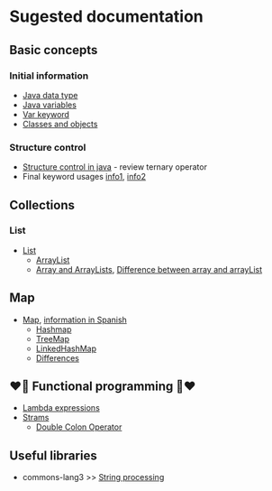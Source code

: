 # Sugested documentation

## Basic concepts

### Initial information
* [Java data type](https://www.w3schools.com/java/java_data_types.asp)
* [Java variables](https://www.w3schools.com/java/java_variables.asp)
* [Var keyword](https://www.geeksforgeeks.org/var-keyword-in-java/)
* [Classes and objects](https://www.geeksforgeeks.org/classes-objects-java/)
  
### Structure control
* [Structure control in java](https://www.baeldung.com/java-control-structures) - review ternary operator
* Final keyword usages [info1](https://www.w3schools.com/java/ref_keyword_final.asp), [info2](https://www.geeksforgeeks.org/final-keyword-in-java/)




## Collections

### List
* [List](https://www.geeksforgeeks.org/list-interface-java-examples/)
  * [ArrayList](https://www.w3schools.com/java/java_hashmap.asp)
  * [Array and ArrayLists](https://www.codecademy.com/learn/learn-java/modules/learn-java-arrays-and-arraylists/cheatsheet), [Difference between array and arrayList](https://www.javatpoint.com/difference-between-array-and-arraylist)

## Map
* [Map](https://www.geeksforgeeks.org/map-interface-java-examples/), [information in Spanish](https://jarroba.com/map-en-java-con-ejemplos/)
  * [Hashmap](https://www.w3schools.com/java/java_hashmap.asp)
  * [TreeMap](https://www.geeksforgeeks.org/treemap-in-java/)
  * [LinkedHashMap](https://www.geeksforgeeks.org/linkedhashmap-class-in-java/?ref=gcse)
  * [Differences](https://www.geeksforgeeks.org/map-interface-java-examples/)




## ❤️🚀 Functional programming 🚀❤️

* [Lambda expressions](https://www.w3schools.com/java/java_lambda.asp)
* [Strams](https://www.baeldung.com/java-8-streams)
  * [Double Colon Operator](https://www.baeldung.com/java-8-double-colon-operator)




## Useful libraries 
* commons-lang3 >> [String processing](https://www.baeldung.com/string-processing-commons-lang)

  

